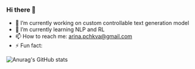 ### Hi there 👋

- 🔭 I’m currently working on custom controllable text generation model
- 🌱 I’m currently learning NLP and RL
- 📫 How to reach me: arina.pchkva@gmail.com
- ⚡ Fun fact: 

![Anurag's GitHub stats](https://github-readme-stats.vercel.app/api?username=rinapch&show_icons=true&theme=tokyonight)
